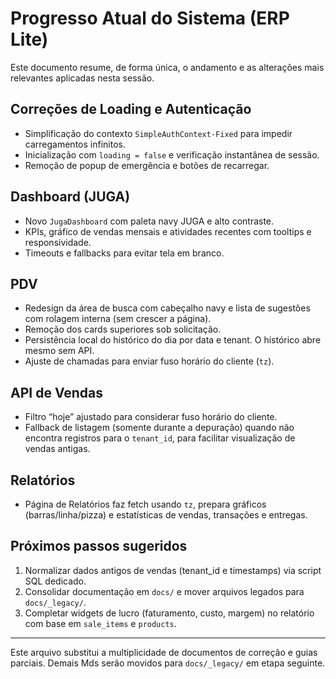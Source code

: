 # Progresso Atual do Sistema (ERP Lite)

Este documento resume, de forma única, o andamento e as alterações mais relevantes aplicadas nesta sessão.

## Correções de Loading e Autenticação
- Simplificação do contexto `SimpleAuthContext-Fixed` para impedir carregamentos infinitos.
- Inicialização com `loading = false` e verificação instantânea de sessão.
- Remoção de popup de emergência e botões de recarregar.

## Dashboard (JUGA)
- Novo `JugaDashboard` com paleta navy JUGA e alto contraste.
- KPIs, gráfico de vendas mensais e atividades recentes com tooltips e responsividade.
- Timeouts e fallbacks para evitar tela em branco.

## PDV
- Redesign da área de busca com cabeçalho navy e lista de sugestões com rolagem interna (sem crescer a página).
- Remoção dos cards superiores sob solicitação.
- Persistência local do histórico do dia por data e tenant. O histórico abre mesmo sem API.
- Ajuste de chamadas para enviar fuso horário do cliente (`tz`).

## API de Vendas
- Filtro “hoje” ajustado para considerar fuso horário do cliente.
- Fallback de listagem (somente durante a depuração) quando não encontra registros para o `tenant_id`, para facilitar visualização de vendas antigas.

## Relatórios
- Página de Relatórios faz fetch usando `tz`, prepara gráficos (barras/linha/pizza) e estatísticas de vendas, transações e entregas.

## Próximos passos sugeridos
1. Normalizar dados antigos de vendas (tenant_id e timestamps) via script SQL dedicado.
2. Consolidar documentação em `docs/` e mover arquivos legados para `docs/_legacy/`.
3. Completar widgets de lucro (faturamento, custo, margem) no relatório com base em `sale_items` e `products`.

---
Este arquivo substitui a multiplicidade de documentos de correção e guias parciais. Demais Mds serão movidos para `docs/_legacy/` em etapa seguinte.


